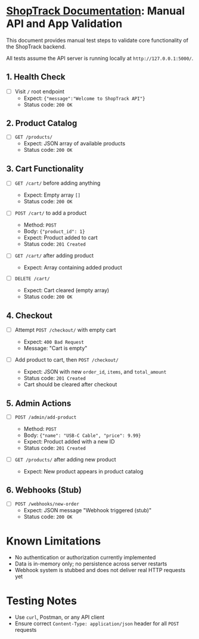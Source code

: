 # [ShopTrack Documentation](../README.md): Manual API and App Validation

This document provides manual test steps to validate core functionality of the ShopTrack backend.

All tests assume the API server is running locally at `http://127.0.0.1:5000/`.

## 1. Health Check

- [ ] Visit `/` root endpoint
  - Expect: `{"message":"Welcome to ShopTrack API"}`
  - Status code: `200 OK`

## 2. Product Catalog

- [ ] `GET /products/`
  - Expect: JSON array of available products
  - Status code: `200 OK`

## 3. Cart Functionality

- [ ] `GET /cart/` before adding anything
  - Expect: Empty array `[]`
  - Status code: `200 OK`

- [ ] `POST /cart/` to add a product
  - Method: `POST`
  - Body: `{"product_id": 1}`
  - Expect: Product added to cart
  - Status code: `201 Created`

- [ ] `GET /cart/` after adding product
  - Expect: Array containing added product

- [ ] `DELETE /cart/`
  - Expect: Cart cleared (empty array)
  - Status code: `200 OK`

## 4. Checkout

- [ ] Attempt `POST /checkout/` with empty cart
  - Expect: `400 Bad Request`
  - Message: "Cart is empty"

- [ ] Add product to cart, then `POST /checkout/`
  - Expect: JSON with new `order_id`, `items`, and `total_amount`
  - Status code: `201 Created`
  - Cart should be cleared after checkout

## 5. Admin Actions

- [ ] `POST /admin/add-product`
  - Method: `POST`
  - Body: `{"name": "USB-C Cable", "price": 9.99}`
  - Expect: Product added with a new ID
  - Status code: `201 Created`

- [ ] `GET /products/` after adding new product
  - Expect: New product appears in product catalog

## 6. Webhooks (Stub)

- [ ] `POST /webhooks/new-order`
  - Expect: JSON message "Webhook triggered (stub)"
  - Status code: `200 OK`

# Known Limitations

- No authentication or authorization currently implemented
- Data is in-memory only; no persistence across server restarts
- Webhook system is stubbed and does not deliver real HTTP requests yet

# Testing Notes

- Use `curl`, Postman, or any API client
- Ensure correct `Content-Type: application/json` header for all `POST` requests
